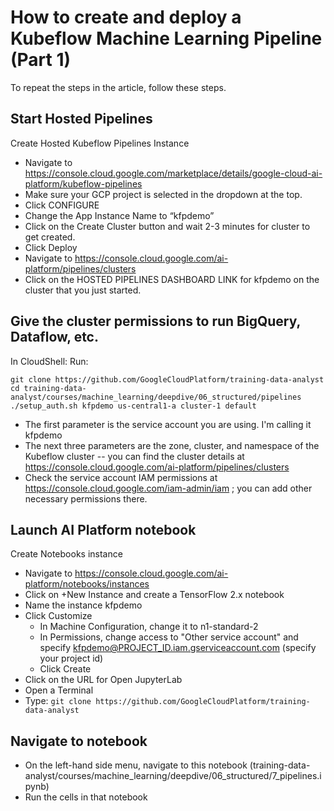 # How to create and deploy a Kubeflow Machine Learning Pipeline (Part 1)

To repeat the steps in the article, follow these steps.

## Start Hosted Pipelines
Create Hosted Kubeflow Pipelines Instance

* Navigate to https://console.cloud.google.com/marketplace/details/google-cloud-ai-platform/kubeflow-pipelines
* Make sure your GCP project is selected in the dropdown at the top.
* Click CONFIGURE
* Change the App Instance Name to “kfpdemo”
* Click on the Create Cluster button and wait 2-3 minutes for cluster to get created.
* Click Deploy
* Navigate to https://console.cloud.google.com/ai-platform/pipelines/clusters
* Click on the HOSTED PIPELINES DASHBOARD LINK for kfpdemo on the cluster that you just started.

## Give the cluster permissions to run BigQuery, Dataflow, etc.

In CloudShell:
Run:
```
git clone https://github.com/GoogleCloudPlatform/training-data-analyst
cd training-data-analyst/courses/machine_learning/deepdive/06_structured/pipelines
./setup_auth.sh kfpdemo us-central1-a cluster-1 default
```
* The first parameter is the service account you are using. I'm calling it kfpdemo
* The next three parameters are the zone, cluster, and namespace of the Kubeflow cluster -- you can find the cluster details at https://console.cloud.google.com/ai-platform/pipelines/clusters
* Check the service account IAM permissions at https://console.cloud.google.com/iam-admin/iam ; you can add other necessary permissions there.


## Launch AI Platform notebook
Create Notebooks instance
* Navigate to https://console.cloud.google.com/ai-platform/notebooks/instances
* Click on +New Instance and create a TensorFlow 2.x notebook
* Name the instance kfpdemo
* Click Customize 
  * In Machine Configuration, change it to n1-standard-2
  * In Permissions, change access to "Other service account" and specify kfpdemo@PROJECT_ID.iam.gserviceaccount.com (specify your project id)
  * Click Create
* Click on the URL for Open JupyterLab
* Open a Terminal
* Type:
    ```git clone https://github.com/GoogleCloudPlatform/training-data-analyst```

## Navigate to notebook
* On the left-hand side menu, navigate to this notebook (training-data-analyst/courses/machine_learning/deepdive/06_structured/7_pipelines.ipynb)
* Run the cells in that notebook
